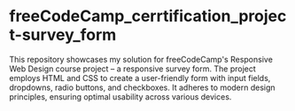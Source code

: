 # freeCodeCamp_cerrtification_project-survey_form
This repository showcases my solution for freeCodeCamp's Responsive Web Design course project – a responsive survey form. The project employs HTML and CSS to create a user-friendly form with input fields, dropdowns, radio buttons, and checkboxes. It adheres to modern design principles, ensuring optimal usability across various devices.
